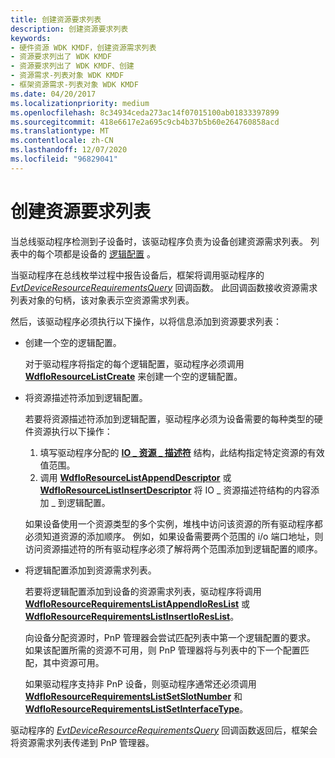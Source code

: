 ```yaml
---
title: 创建资源要求列表
description: 创建资源要求列表
keywords:
- 硬件资源 WDK KMDF，创建资源需求列表
- 资源要求列出了 WDK KMDF
- 资源要求列出了 WDK KMDF、创建
- 资源需求-列表对象 WDK KMDF
- 框架资源需求-列表对象 WDK KMDF
ms.date: 04/20/2017
ms.localizationpriority: medium
ms.openlocfilehash: 8c34934ceda273ac14f07015100ab01833397899
ms.sourcegitcommit: 418e6617e2a695c9cb4b37b5b60e264760858acd
ms.translationtype: MT
ms.contentlocale: zh-CN
ms.lasthandoff: 12/07/2020
ms.locfileid: "96829041"
---
```

# <a name="creating-a-resource-requirements-list"></a>创建资源要求列表


当总线驱动程序检测到子设备时，该驱动程序负责为设备创建资源需求列表。 列表中的每个项都是设备的 [逻辑配置](../kernel/hardware-resources.md#ddk-logical-configurations-kg) 。

当驱动程序在总线枚举过程中报告设备后，框架将调用驱动程序的 [*EvtDeviceResourceRequirementsQuery*](/windows-hardware/drivers/ddi/wdfpdo/nc-wdfpdo-evt_wdf_device_resource_requirements_query) 回调函数。 此回调函数接收资源需求列表对象的句柄，该对象表示空资源需求列表。

然后，该驱动程序必须执行以下操作，以将信息添加到资源要求列表：

-   创建一个空的逻辑配置。

    对于驱动程序将指定的每个逻辑配置，驱动程序必须调用 [**WdfIoResourceListCreate**](/windows-hardware/drivers/ddi/wdfresource/nf-wdfresource-wdfioresourcelistcreate) 来创建一个空的逻辑配置。

-   将资源描述符添加到逻辑配置。

    若要将资源描述符添加到逻辑配置，驱动程序必须为设备需要的每种类型的硬件资源执行以下操作：

    1.  填写驱动程序分配的 [**IO \_ 资源 \_ 描述符**](/windows-hardware/drivers/ddi/wdm/ns-wdm-_io_resource_descriptor) 结构，此结构指定特定资源的有效值范围。
    2.  调用 [**WdfIoResourceListAppendDescriptor**](/windows-hardware/drivers/ddi/wdfresource/nf-wdfresource-wdfioresourcelistappenddescriptor) 或 [**WdfIoResourceListInsertDescriptor**](/windows-hardware/drivers/ddi/wdfresource/nf-wdfresource-wdfioresourcelistinsertdescriptor) 将 IO \_ 资源描述符结构的内容添加 \_ 到逻辑配置。

    如果设备使用一个资源类型的多个实例，堆栈中访问该资源的所有驱动程序都必须知道资源的添加顺序。 例如，如果设备需要两个范围的 i/o 端口地址，则访问资源描述符的所有驱动程序必须了解将两个范围添加到逻辑配置的顺序。

-   将逻辑配置添加到资源需求列表。

    若要将逻辑配置添加到设备的资源需求列表，驱动程序将调用 [**WdfIoResourceRequirementsListAppendIoResList**](/windows-hardware/drivers/ddi/wdfresource/nf-wdfresource-wdfioresourcerequirementslistappendioreslist) 或 [**WdfIoResourceRequirementsListInsertIoResList**](/windows-hardware/drivers/ddi/wdfresource/nf-wdfresource-wdfioresourcerequirementslistinsertioreslist)。

    向设备分配资源时，PnP 管理器会尝试匹配列表中第一个逻辑配置的要求。 如果该配置所需的资源不可用，则 PnP 管理器将与列表中的下一个配置匹配，其中资源可用。

    如果驱动程序支持非 PnP 设备，则驱动程序通常还必须调用 [**WdfIoResourceRequirementsListSetSlotNumber**](/windows-hardware/drivers/ddi/wdfresource/nf-wdfresource-wdfioresourcerequirementslistsetslotnumber) 和 [**WdfIoResourceRequirementsListSetInterfaceType**](/windows-hardware/drivers/ddi/wdfresource/nf-wdfresource-wdfioresourcerequirementslistsetinterfacetype)。

驱动程序的 [*EvtDeviceResourceRequirementsQuery*](/windows-hardware/drivers/ddi/wdfpdo/nc-wdfpdo-evt_wdf_device_resource_requirements_query) 回调函数返回后，框架会将资源需求列表传递到 PnP 管理器。

 

